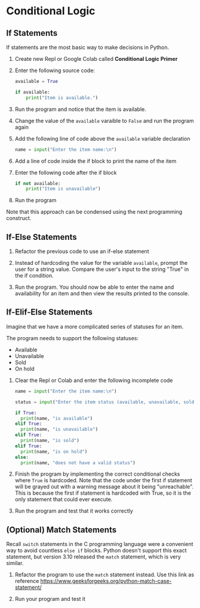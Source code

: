 # Conditional Logic

## If Statements
If statements are the most basic way to make decisions in Python.

1. Create new Repl or Google Colab called **Conditional Logic Primer**
1. Enter the following source code:

    ```python
    available = True
    
    if available:
        print("Item is available.")
    ```

1. Run the program and notice that the item is available.

1. Change the value of the `available` varaible to `False` and run the program again 

1. Add the following line of code above the `available` variable declaration

    ```python
    name = input("Enter the item name:\n")
    ```

1. Add a line of code inside the if block to print the name of the item

1. Enter the following code after the if block

    ```python
    if not available:
        print("Item is unavailable")
    ```

1. Run the program

Note that this approach can be condensed using the next programming construct.

## If-Else Statements
1. Refactor the previous code to use an if-else statement

1. Instead of hardcoding the value for the variable `available`, prompt the user for a string value. Compare the user's input to the string "True" in the if condition.

1. Run the program. You should now be able to enter the name and availability for an item and then view the results printed to the console.

## If-Elif-Else Statements
Imagine that we have a more complicated series of statuses for an item.

The program needs to support the following statuses:

- Available
- Unavailable
- Sold
- On hold

1. Clear the Repl or Colab and enter the following incomplete code

    ```python
    name = input("Enter the item name:\n")

    status = input("Enter the item status (available, unavailable, sold, or on-hold):\n")

    if True:
      print(name, "is available")
    elif True:
      print(name, "is unavailable")
    elif True:
      print(name, "is sold")
    elif True:
      print(name, "is on hold")
    else:
      print(name, "does not have a valid status")
    ```

1. Finish the program by implementing the correct conditional checks where `True` is hardcoded. Note that the code under the first if statement will be grayed out with a warning message about it being "unreachable". This is because the first if statement is hardcoded with True, so it is the only statement that could ever execute.

1. Run the program and test that it works correctly

## (Optional) Match Statements
Recall `switch` statements in the C programming language were a convenient way to avoid countless `else if` blocks. Python doesn't support this exact statement, but version 3.10 released the `match` statement, which is very similar.

1. Refactor the program to use the `match` statement instead. Use this link as reference https://www.geeksforgeeks.org/python-match-case-statement/

1. Run your program and test it

